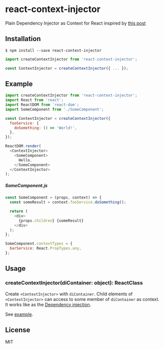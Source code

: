 # react-context-injector

Plain Dependency Injector as Context for React inspired by [this post](http://jaysoo.ca/2015/06/09/react-contexts-and-dependency-injection/)

## Installation

```
$ npm install --save react-context-injector
```

```javascript
import createContextInjector from 'react-context-injector';

const ContextInjector = createContextInjector({ ... });
```

## Example

```javascript
import createContextInjector from 'react-context-injector';
import React from 'react';
import ReactDOM from 'react-dom';
import SomeComponent from './SomeComponent';

const ContextInjector = createContextInjector({
  fooService: {
    doSomething: () => 'World!',
  },
});

ReactDOM.render(
  <ContextInjector>
    <SomeComponent>
      Hello,
    </SomeComponent>
  </ContextInjector>
);
```

##### SomeComponent.js

```javascript
const SomeComponent = (props, context) => {
  const someResult = context.fooService.doSomething();

  return (
    <div>
      {props.children} {someResult}
    </div>
  );
};

SomeComponent.contextTypes = {
  barService: React.PropTypes.any,
};
```

## Usage

### createContextInjector(diContainer: object): ReactClass

Create `<ContextInjector>` with `diContainer`. Child elements of `<ContextInjector>` can access to some member of `diContainer` as context. It works like as the [Dependency injection](https://en.wikipedia.org/wiki/Dependency_injection).

See [example](#example).

## License

MIT
